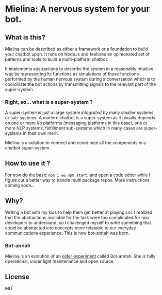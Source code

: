 Mielina: A nervous system for your bot.
=======================================

## What is this?
Mielina can be described as either a framework or a foundation to build your
chatbot upon. It runs on NodeJs and features an opinionated set of patterns and
tools to build a multi-platform chatbot.

It implements abstractions to describe the system in a reasonably intuitive
way by representing its functions as simulations of those functions performed by
the human nervous system during a conversation which is to coordinate the bot
actions by transmitting signals to the relevant part of the super-system.

### Right, so... what is a super-system ?
A super-system is just a large system _integrated_ by many smaller systems or
sub-systems. A modern chatbot is a super-system as it usually depends on one or
more i/o platforms (messaging platforms in this case), one or more NLP systems,
fulfillment sub-systems which in many cases are super-systems in their own merit.

Mielina is a solution to connect and coordinate all the components in a chatbot
super-system.

## How to use it ?
For now do the basic `npm i && npm start`, and open a code editor while I figure
out a better way to handle multi package repos. More instructions coming soon...

## Why?
Writing a bot with my kids to help them get better at playing LoL I realized
that the abstractions available for the task were too complicated for non
developers to understand, so I challenged myself to write something that could
be abstracted into concepts more relatable to our everyday communications
experience. This is how bot-annah was born.

### Bot-annah
Mielina is an evolution of an [older experiment](https://github.com/bbaaxx/bot-annah) 
called Bot-annah. She is fully operational, under light maintenance and open source.

## License
MIT
